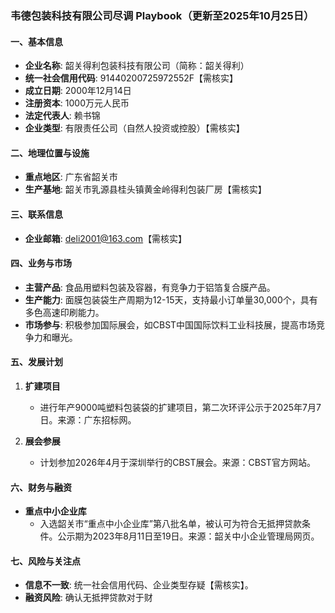 ### 韦德包装科技有限公司尽调 Playbook（更新至2025年10月25日）

#### 一、基本信息
- **企业名称**: 韶关得利包装科技有限公司（简称：韶关得利）
- **统一社会信用代码**: 91440200725972552F【需核实】
- **成立日期**: 2000年12月14日
- **注册资本**: 1000万元人民币
- **法定代表人**: 赖书锦
- **企业类型**: 有限责任公司（自然人投资或控股）【需核实】

#### 二、地理位置与设施
- **重点地区**: 广东省韶关市
- **生产基地**: 韶关市乳源县桂头镇黄金岭得利包装厂房【需核实】

#### 三、联系信息
- **企业邮箱**: deli2001@163.com【需核实】

#### 四、业务与市场
- **主营产品**: 食品用塑料包装及容器，有竞争力于铝箔复合膜产品。
- **生产能力**: 面膜包装袋生产周期为12-15天，支持最小订单量30,000个，具有多色高速印刷能力。
- **市场参与**: 积极参加国际展会，如CBST中国国际饮料工业科技展，提高市场竞争力和曝光。

#### 五、发展计划
1. **扩建项目**
   - 进行年产9000吨塑料包装袋的扩建项目，第二次环评公示于2025年7月7日。来源：广东招标网。
   
2. **展会参展**
   - 计划参加2026年4月于深圳举行的CBST展会。来源：CBST官方网站。

#### 六、财务与融资
- **重点中小企业库**
  - 入选韶关市“重点中小企业库”第八批名单，被认可为符合无抵押贷款条件。公示期为2023年8月11日至19日。来源：韶关中小企业管理局网页。

#### 七、风险与关注点
- **信息不一致**: 统一社会信用代码、企业类型存疑【需核实】。
- **融资风险**: 确认无抵押贷款对于财
